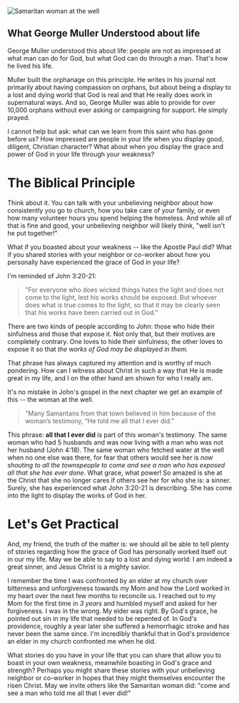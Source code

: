 ![Samaritan woman at the well](https://i.etsystatic.com/8834150/r/il/f43a9d/1493665702/il_794xN.1493665702_hm88.jpg)

## What George Muller Understood about life

George Muller understood this about life: people are not as impressed at what man can do for God, but what God can do through a man. That's how he lived his life. 

Muller built the orphanage on this principle. He writes in his journal not primarily about having compassion on orphans, but about being a display to a lost and dying world that God is real and that He really does work in supernatural ways. And so, George Muller was able to provide for over 10,000 orphans without ever asking or campaigning for support. He simply prayed.

I cannot help but ask: what can we learn from this saint who has gone before us? How impressed are people in your life when you display good, diligent, Christian character? What about when you display the grace and power of God in your life through your weakness?

# The Biblical Principle

Think about it. You can talk with your unbelieving neighbor about how consistently you go to church, how you take care of your family, or even how many volunteer hours you spend helping the homeless. And while all of that is fine and good, your unbelieving neighbor will likely think, "well isn't he put together!"

What if you boasted about your weakness -- like the Apostle Paul did? What if you shared stories with your neighbor or co-worker about how you personally have experienced the grace of God in your life?

I'm reminded of John 3:20-21: 
> "For everyone who does wicked things hates the light and does not come to the light, lest his works should be exposed. But whoever does what is true comes to the light, so that it may be clearly seen that his works have been carried out in God.”

There are two kinds of people according to John: those who hide their sinfulness and those that expose it. Not only that, but their motives are completely contrary. One loves to hide their sinfulness; the other loves to expose it so that *the works of God may be displayed in them.*

That phrase has always captured my attention and is worthy of much pondering. How can I witness about Christ in such a way that He is made great in my life, and I on the other hand am shown for who I really am.

It's no mistake in John's gospel in the next chapter we get an example of this -- the woman at the well. 

> "Many Samaritans from that town believed in him because of the woman’s testimony, “He told me all that I ever did.” 

This phrase: **all that I ever did** is part of this woman's testimony. The same woman who had 5 husbands and was now living with a man who was not her husband (John 4:18). The same woman who fetched water at the well when no one else was there, for fear that others would see her is *now shouting to all the townspeople to come and see a man who has exposed all that she has ever done*. What grace, what power! So amazed is she at the Christ that she no longer cares if others see her for who she is: a sinner. Surely, she has experienced what John 3:20-21 is describing. She has come into the light to display the works of God in her. 

# Let's Get Practical
And, my friend, the truth of the matter is: we should all be able to tell plenty of stories regarding how the grace of God has personally worked itself out in our my life. May we be able to say to a lost and dying world: I am indeed a great sinner, and Jesus Christ is a mighty savior.

I remember the time I was confronted by an elder at my church over bitterness and unforgiveness towards my Mom and how the Lord worked in my heart over the next few months to reconcile us. I reached out to my Mom for the first time in *3 years* and humbled myself and asked for her forgiveness. I was in the wrong. My elder was right. By God's grace, he pointed out sin in my life that needed to be repented of. In God's providence, roughly a year later she suffered a hemorrhagic stroke and has never been the same since. I'm incredibly thankful that in God's providence an elder in my church confronted me when he did.

What stories do you have in your life that you can share that allow you to boast in your own weakness, meanwhile boasting in God's grace and strength? Perhaps you might share these stories with your unbelieving neighbor or co-worker in hopes that they might themselves encounter the risen Christ. May we invite others like the Samaritan woman did: "come and see a man who told me all that I ever did!"